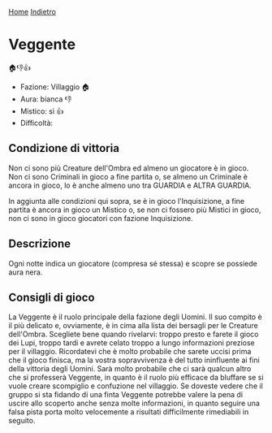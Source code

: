 [Home](/wherewolf-rules)
[Indietro](..)

# Veggente

<span class='emoji'>🏠👎👍</span>

- Fazione: Villaggio <span class='emoji'>🏠</span>
- Aura: bianca <span class='emoji'>👎</span>
- Mistico: sì <span class='emoji'>👍</span>
- Difficoltà: 

## Condizione di vittoria

Non ci sono più Creature dell'Ombra ed almeno un giocatore è in gioco. Non ci sono Criminali in gioco a fine partita o, se almeno un Criminale è ancora in gioco, lo è anche almeno uno tra GUARDIA e ALTRA GUARDIA.

In aggiunta alle condizioni qui sopra, se è in gioco l'Inquisizione, a fine partita è ancora in gioco un Mistico o, se non ci fossero più Mistici in gioco, non ci sono in gioco giocatori con fazione Inquisizione.

## Descrizione

Ogni notte indica un giocatore (compresa sé stessa) e scopre se possiede aura nera.

## Consigli di gioco

La Veggente è il ruolo principale della fazione degli Uomini. Il suo compito è il più delicato e, ovviamente, è in cima alla lista dei bersagli per le Creature dell'Ombra. Scegliete bene quando rivelarvi: troppo presto e farete il gioco dei Lupi, troppo tardi e avrete celato troppo a lungo informazioni preziose per il villaggio. Ricordatevi che è molto probabile che sarete uccisi prima che il gioco finisca, ma la vostra sopravvivenza è del tutto ininfluente ai fini della vittoria degli Uomini. Sarà molto probabile che ci sarà qualcun altro che si professerà Veggente, in quanto è il ruolo più efficace da bluffare se si vuole creare scompiglio e confuzione nel villaggio. Se doveste vedere che il gruppo si sta fidando di una finta Veggente potrebbe valere la pena di uscire allo scoperto anche senza molte informazioni, in quanto seguire una falsa pista porta molto velocemente a risultati difficilmente rimediabili in seguito.
